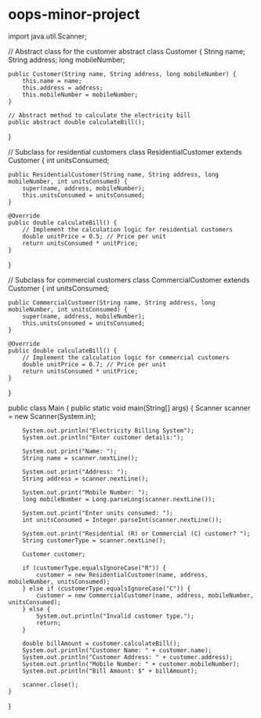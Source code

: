 # oops-minor-project
import java.util.Scanner;

// Abstract class for the customer
abstract class Customer {
    String name;
    String address;
    long mobileNumber;

    public Customer(String name, String address, long mobileNumber) {
        this.name = name;
        this.address = address;
        this.mobileNumber = mobileNumber;
    }

    // Abstract method to calculate the electricity bill
    public abstract double calculateBill();
}

// Subclass for residential customers
class ResidentialCustomer extends Customer {
    int unitsConsumed;

    public ResidentialCustomer(String name, String address, long mobileNumber, int unitsConsumed) {
        super(name, address, mobileNumber);
        this.unitsConsumed = unitsConsumed;
    }

    @Override
    public double calculateBill() {
        // Implement the calculation logic for residential customers
        double unitPrice = 0.5; // Price per unit
        return unitsConsumed * unitPrice;
    }
}

// Subclass for commercial customers
class CommercialCustomer extends Customer {
    int unitsConsumed;

    public CommercialCustomer(String name, String address, long mobileNumber, int unitsConsumed) {
        super(name, address, mobileNumber);
        this.unitsConsumed = unitsConsumed;
    }

    @Override
    public double calculateBill() {
        // Implement the calculation logic for commercial customers
        double unitPrice = 0.7; // Price per unit
        return unitsConsumed * unitPrice;
    }
}

public class Main {
    public static void main(String[] args) {
        Scanner scanner = new Scanner(System.in);

        System.out.println("Electricity Billing System");
        System.out.println("Enter customer details:");

        System.out.print("Name: ");
        String name = scanner.nextLine();

        System.out.print("Address: ");
        String address = scanner.nextLine();

        System.out.print("Mobile Number: ");
        long mobileNumber = Long.parseLong(scanner.nextLine());

        System.out.print("Enter units consumed: ");
        int unitsConsumed = Integer.parseInt(scanner.nextLine());

        System.out.print("Residential (R) or Commercial (C) customer? ");
        String customerType = scanner.nextLine();

        Customer customer;

        if (customerType.equalsIgnoreCase("R")) {
            customer = new ResidentialCustomer(name, address, mobileNumber, unitsConsumed);
        } else if (customerType.equalsIgnoreCase("C")) {
            customer = new CommercialCustomer(name, address, mobileNumber, unitsConsumed);
        } else {
            System.out.println("Invalid customer type.");
            return;
        }

        double billAmount = customer.calculateBill();
        System.out.println("Customer Name: " + customer.name);
        System.out.println("Customer Address: " + customer.address);
        System.out.println("Mobile Number: " + customer.mobileNumber);
        System.out.println("Bill Amount: $" + billAmount);

        scanner.close();
    }
}

